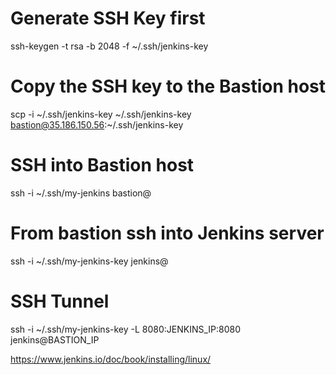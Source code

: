 # Generate SSH Key first

ssh-keygen -t rsa -b 2048 -f ~/.ssh/jenkins-key

# Copy the SSH key to the Bastion host

scp -i ~/.ssh/jenkins-key ~/.ssh/jenkins-key bastion@35.186.150.56:~/.ssh/jenkins-key

# SSH into Bastion host

ssh -i ~/.ssh/my-jenkins bastion@<bastion-public-ip>

# From bastion ssh into Jenkins server

ssh -i ~/.ssh/my-jenkins-key jenkins@<jeknkins-private-ip>

# SSH Tunnel

ssh -i ~/.ssh/my-jenkins-key -L 8080:JENKINS_IP:8080 jenkins@BASTION_IP

https://www.jenkins.io/doc/book/installing/linux/
